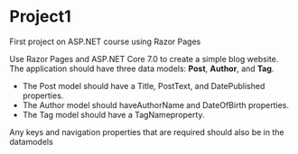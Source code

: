 # Project1
First project on ASP.NET course using Razor Pages

Use Razor Pages and ASP.NET Core 7.0 to create a simple blog website. 
The application should have three data models: **Post**, **Author**, and **Tag**. 
- The Post model should have a Title, PostText, and DatePublished properties. 
- The Author model should haveAuthorName and DateOfBirth properties. 
- The Tag model should have a TagNameproperty. 

Any keys and navigation properties that are required should also be in the datamodels

